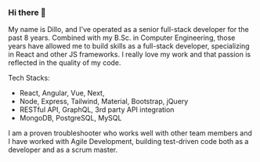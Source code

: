 ### Hi there 👋

My name is Dillo, and I've operated as a senior full-stack developer for the past 8 years. Combined with my B.Sc. in Computer Engineering, those years have allowed me to build skills as a full-stack developer, specializing in React and other JS frameworks. I really love my work and that passion is reflected in the quality of my code.

Tech Stacks:
- React, Angular, Vue, Next, 
- Node, Express, Tailwind, Material, Bootstrap, jQuery
- RESTful API, GraphQL, 3rd party API integration
- MongoDB, PostgreSQL, MySQL

I am a proven troubleshooter who works well with other team members and I have worked with Agile Development, building test-driven code both as a developer and as a scrum master.
